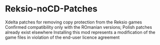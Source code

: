# Reksio-noCD-Patches
 Xdelta patches for removing copy protection from the Reksio games  
 Confirmed compatibility only with the ROmanian versions; Polish patches already exist elsewhere
 Installing this mod represents a modification of the game files in violation of the end-user licence agreement
